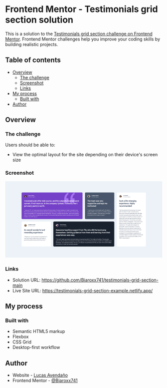 # Frontend Mentor - Testimonials grid section solution

This is a solution to the [Testimonials grid section challenge on Frontend Mentor](https://www.frontendmentor.io/challenges/testimonials-grid-section-Nnw6J7Un7). Frontend Mentor challenges help you improve your coding skills by building realistic projects. 

## Table of contents

- [Overview](#overview)
  - [The challenge](#the-challenge)
  - [Screenshot](#screenshot)
  - [Links](#links)
- [My process](#my-process)
  - [Built with](#built-with)
- [Author](#author)

## Overview

### The challenge

Users should be able to:

- View the optimal layout for the site depending on their device's screen size

### Screenshot

![](./design/screenshot.png)

### Links

- Solution URL: https://github.com/Biaroxx741/testimonials-grid-section-main
- Live Site URL: https://testimonials-grid-section-example.netlify.app/

## My process

### Built with

- Semantic HTML5 markup
- Flexbox
- CSS Grid
- Desktop-first workflow

## Author

- Website - [Lucas Avendaño](https://avenmess.netlify.app/)
- Frontend Mentor - [@Biaroxx741](https://www.frontendmentor.io/profile/Biaroxx741)
